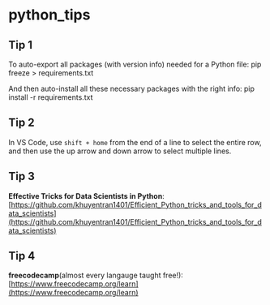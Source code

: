 # python_tips

## Tip 1
To auto-export all packages (with version info) needed for a Python file:
pip freeze > requirements.txt

And then auto-install all these necessary packages with the right info:
pip install -r requirements.txt

## Tip 2
In VS Code, use `shift + home` from the end of a line to select the entire row, and then use the up arrow and down arrow to select multiple lines.

## Tip 3
**Effective Tricks for Data Scientists in Python**: [https://github.com/khuyentran1401/Efficient_Python_tricks_and_tools_for_data_scientists](https://github.com/khuyentran1401/Efficient_Python_tricks_and_tools_for_data_scientists)


## Tip 4
**freecodecamp**(almost every langauge taught free!): [https://www.freecodecamp.org/learn](https://www.freecodecamp.org/learn)
